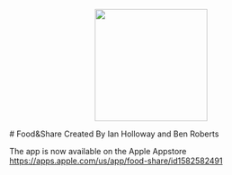 <p align="center">
  <img width="200" height="200" src="https://is3-ssl.mzstatic.com/image/thumb/Purple116/v4/bb/9e/17/bb9e17d5-c4dd-1043-1fe6-f3b75306ef5e/AppIcon-0-1x_U007emarketing-0-7-sRGB-85-220.jpeg/460x0w.webp">
</p>
# Food&Share
Created By Ian Holloway and Ben Roberts

The app is now available on the Apple Appstore
https://apps.apple.com/us/app/food-share/id1582582491
